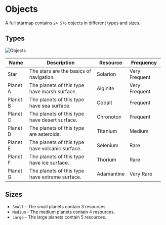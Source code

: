 # Objects

A full starmap contains `24 576` objects in different types and sizes.

## Types

![Objects](/img/objects.png)

| Name | Description | Resource | Frequency |
|------|-------------|----------|-----------|
| Star | The stars are the basics of navigation. | Solarion | Very Frequent |
| Planet A | The planets of this type have marsh surface. | Alginite | Very Frequent |
| Planet B | The planets of this type have sea surface. | Cobalt | Frequent |
| Planet C | The planets of this type have desert surface. | Chronoton | Frequent |
| Planet D | The planets of this type are asteroids. | Titanium | Medium |
| Planet E | The planets of this type have volcanic surface. | Selenium | Rare |
| Planet F | The planets of this type have ice surface. | Thorium | Rare |
| Planet G | The planets of this type have extreme surface. | Adamantine | Very Rare |

## Sizes

- `Small` - The small planets contain 3 resources.
- `Medium` - The medium planets contain 4 resources.
- `Large` - The large planets contain 5 resources.
